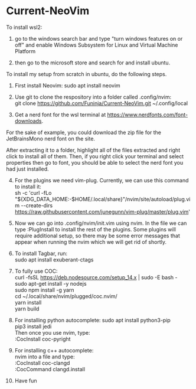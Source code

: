 # Current-NeoVim

To install wsl2:
1. go to the windows search bar and type "turn windows features on or off" and
enable Windows Subsystem for Linux and Virtual Machine Platform

2. then go to the microsoft store and search for and install ubuntu.

To install my setup from scratch in ubuntu, do the following steps.

1. First install Neovim:
  sudo apt install neovim
  
2. Use git to clone the respository into a folder called .config/nvim:<br/>
git clone https://github.com/Funinja/Current-NeoVim.git ~/.config/local

3. Get a nerd font for the wsl terminal at https://www.nerdfonts.com/font-downloads.

For the sake of example, you could download the zip file for the JetBrainsMono nerd font on the site.

After extracting it to a folder, highlight all of the files extracted and right click to install all of them.
Then, if you right click your terminal and select properties then go to font, you should be able to select the nerd font you had just installed.

4. For the plugins we need vim-plug. Currently, we can use this command to install it:<br/>
sh -c 'curl -fLo "${XDG_DATA_HOME:-$HOME/.local/share}"/nvim/site/autoload/plug.vim --create-dirs \
       https://raw.githubusercontent.com/junegunn/vim-plug/master/plug.vim'
       
5. Now we can go into .config/nvim/init.vim using nvim. In the file we can type :PlugInstall to install the rest of the plugins.
Some plugins will require additional setup, so there may be some error messages that appear when running the nvim which we will get rid of shortly.

6. To install Tagbar, run:<br/>
sudo apt install exuberant-ctags

7. To fully use COC:<br/>
curl -fsSL https://deb.nodesource.com/setup_14.x | sudo -E bash -<br/>
sudo apt-get install -y nodejs<br/>
sudo npm install -g yarn<br/>
cd ~/.local/share/nvim/plugged/coc.nvim/<br/>
yarn install<br/>
yarn build<br/>

8. For installing python autocomplete:
sudo apt install python3-pip<br/>
pip3 install jedi<br/>
Then once you use nvim, type:<br/>
:CocInstall coc-pyright<br/>

9. For installing c++ autocomplete:<br/>
nvim into a file and type:<br/>
:CocInstall coc-clangd<br/>
:CocCommand clangd.install<br/>

10. Have fun


